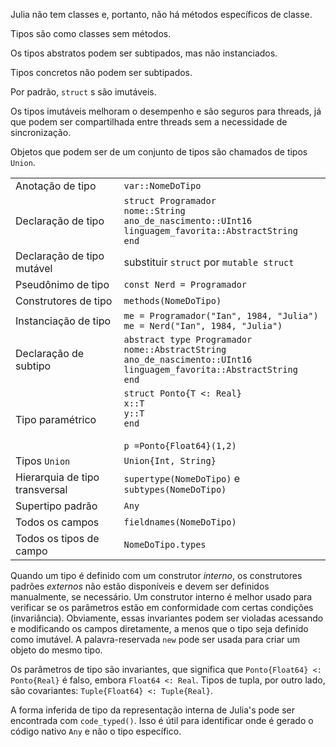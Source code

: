 Julia não tem classes e, portanto, não há métodos específicos de classe.

Tipos são como classes sem métodos.

Os tipos abstratos podem ser subtipados, mas não instanciados.

Tipos concretos não podem ser subtipados.

Por padrão, `struct` s são imutáveis.

Os tipos imutáveis melhoram o desempenho e são seguros para threads, já que podem ser
compartilhada entre threads sem a necessidade de sincronização.

Objetos que podem ser de um conjunto de tipos são chamados de tipos `Union`.

|                                |                                                                                                                                       |
| ------------------------------ | ------------------------------------------------------------------------------------------------------------------------------------- |
| Anotação de tipo               | `var::NomeDoTipo`                                                                                                                     |
| Declaração de tipo             | `struct Programador`<br>`nome::String`<br>`ano_de_nascimento::UInt16`<br>`linguagem_favorita::AbstractString`<br>`end`                |
| Declaração de tipo mutável     | substituir `struct` por `mutable struct`                                                                                              |
| Pseudônimo de tipo             | `const Nerd = Programador`                                                                                                            |
| Construtores de tipo           | `methods(NomeDoTipo)`                                                                                                                 |
| Instanciação de tipo           | `me = Programador("Ian", 1984, "Julia")`<br>`me = Nerd("Ian", 1984, "Julia")`                                                         |
| Declaração de subtipo          | `abstract type Programador`<br>`nome::AbstractString`<br>`ano_de_nascimento::UInt16`<br>`linguagem_favorita::AbstractString`<br>`end` |
| Tipo paramétrico               | `struct Ponto{T <: Real}`<br>`x::T`<br>`y::T`<br>`end`<br><br>`p =Ponto{Float64}(1,2)`<br>                                            |
| Tipos `Union`                  | `Union{Int, String}`                                                                                                                  |
| Hierarquia de tipo transversal | `supertype(NomeDoTipo)` e `subtypes(NomeDoTipo)`                                                                                      |
| Supertipo padrão               | `Any`                                                                                                                                 |
| Todos os campos                | `fieldnames(NomeDoTipo)`                                                                                                              |
| Todos os tipos de campo        | `NomeDoTipo.types`                                                                                                                    |

Quando um tipo é definido com um construtor *interno*, os construtores padrões *externos*
não estão disponíveis e devem ser definidos manualmente, se necessário.
Um construtor interno é melhor usado para verificar se os parâmetros
estão em conformidade com certas condições (invariância). Obviamente, essas invariantes
podem ser violadas acessando e modificando os campos diretamente, a menos
que o tipo seja definido como imutável. A palavra-reservada `new` pode ser usada para
criar um objeto do mesmo tipo.

Os parâmetros de tipo são invariantes, que significa que `Ponto{Float64} <: Ponto{Real}` é
falso, embora `Float64 <: Real`.
Tipos de tupla, por outro lado, são covariantes: `Tuple{Float64} <: Tuple{Real}`.

A forma inferida de tipo da representação interna de Julia's pode ser encontrada
com `code_typed()`. Isso é útil para identificar onde é gerado o código nativo `Any` e não o tipo específico.
